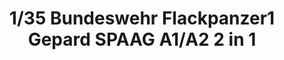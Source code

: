 ---
title: "1/35  Bundeswehr Flackpanzer1 Gepard SPAAG A1/A2  2 in 1 "
price: "TBA" 
desc: "Maketa"
img_path: "/assets/img/TAKO2044.jpg"
brand: "N/A"
available: false
special_offer: false
new: false
soon: false
cat: "010000"
subcat: "013100"
subsubcat: "N/A"
sifra: "TAKO2044"
---